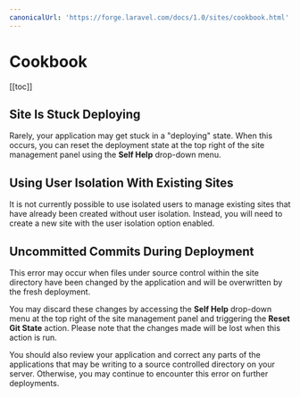```yaml
---
canonicalUrl: 'https://forge.laravel.com/docs/1.0/sites/cookbook.html'
---
```

# Cookbook

[[toc]]

## Site Is Stuck Deploying

Rarely, your application may get stuck in a "deploying" state. When this occurs, you can reset the deployment state at the top right of the site management panel using the **Self Help** drop-down menu.

## Using User Isolation With Existing Sites

It is not currently possible to use isolated users to manage existing sites that have already been created without user isolation. Instead, you will need to create a new site with the user isolation option enabled.

## Uncommitted Commits During Deployment

This error may occur when files under source control within the site directory have been changed by the application and will be overwritten by the fresh deployment.

You may discard these changes by accessing the **Self Help** drop-down menu at the top right of the site management panel and triggering the **Reset Git State** action. Please note that the changes made will be lost when this action is run.

You should also review your application and correct any parts of the applications that may be writing to a source controlled directory on your server. Otherwise, you may continue to encounter this error on further deployments.
